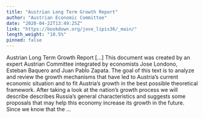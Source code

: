 ```yaml
---
title: "Austrian Long Term Growth Report"
author: "Austrian Economic Committee"
date: "2020-04-22T13:49:25Z"
link: "https://bookdown.org/jose_lipis36/_main/"
length_weight: "10.5%"
pinned: false
---
```


Austrian Long Term Growth Report [...] This document was created by an expert Austrian Committee integrated by economists Jose Londono, Esteban Baquero and Juan Pablo Zapata. The goal of this text is to analyze and review the growth mechanisms that have led to Austria’s current economic situation and to fit Austria’s growth in the best possible theoretical framework. After taking a look at the nation’s growth process we will describe describes Russia’s general characteristics and suggests some proposals that may help this economy increase its growth in the future. Since we know that the ...
